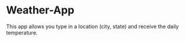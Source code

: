 # Weather-App
This app allows you type in a location (city, state) and receive the daily temperature. 

